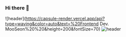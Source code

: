 ### Hi there 👋

<!--
**mooseonpark/mooseonpark** is a ✨ _special_ ✨ repository because its `README.md` (this file) appears on your GitHub profile.

Here are some ideas to get you started:

- 🔭 I’m currently working on ...
- 🌱 I’m currently learning ...
- 👯 I’m looking to collaborate on ...
- 🤔 I’m looking for help with ...
- 💬 Ask me about ...
- 📫 How to reach me: ...
- 😄 Pronouns: ...
- ⚡ Fun fact: ...
-->

![header](https://capsule-render.vercel.app/api?type=waving&color=auto&text=%20Frontend Dev. MooSeon%20%20&height=200&fontSize=70)
![header](https://capsule-render.vercel.app/api?type=slice&color=gradient&text=%20MooSeonPark%20%20&height=200&fontSize=100)
